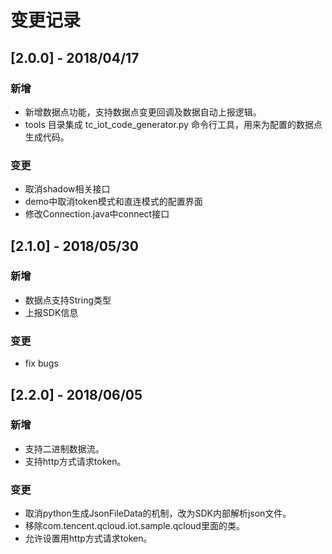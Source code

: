 
# 变更记录

## [2.0.0] - 2018/04/17

### 新增

- 新增数据点功能，支持数据点变更回调及数据自动上报逻辑。
- tools 目录集成 tc_iot_code_generator.py 命令行工具，用来为配置的数据点生成代码。

### 变更

- 取消shadow相关接口
- demo中取消token模式和直连模式的配置界面
- 修改Connection.java中connect接口

## [2.1.0] - 2018/05/30

### 新增

- 数据点支持String类型
- 上报SDK信息

### 变更

- fix bugs

## [2.2.0] - 2018/06/05

### 新增

- 支持二进制数据流。
- 支持http方式请求token。

### 变更

- 取消python生成JsonFileData的机制，改为SDK内部解析json文件。
- 移除com.tencent.qcloud.iot.sample.qcloud里面的类。
- 允许设置用http方式请求token。